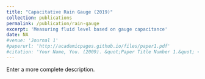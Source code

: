 ```yaml
---
title: "Capacitative Rain Gauge (2019)"
collection: publications
permalink: /publication/rain-gauge
excerpt: 'Measuring fluid level based on gauge capacitance'
date: NA
#venue: 'Journal 1'
#paperurl: 'http://academicpages.github.io/files/paper1.pdf'
#citation: 'Your Name, You. (2009). &quot;Paper Title Number 1.&quot; <i>Journal 1</i>. 1(1).'
---
```

Enter a more complete description.
